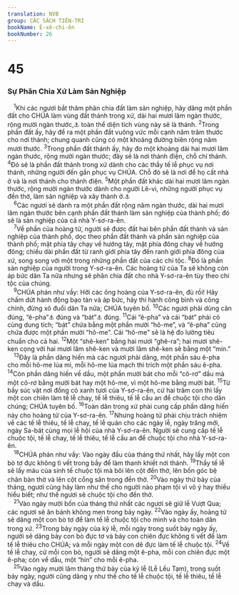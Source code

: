```yaml
---
translation: NVB
group: CÁC SÁCH TIÊN-TRI
bookName: Ê-xê-chi-ên 
bookNumber: 26
---
```


<div class="title"><h1>45</h1><h3>Sự Phân Chia Xứ Làm Sản Nghiệp </h3></div>
<span class="verse exe_45_1"> <sup>1</sup>Khi các ngươi bắt thăm phân chia đất làm sản nghiệp, hãy dâng một phần đất cho CHÚA làm vùng đất thánh trong xứ, dài hai mươi lăm ngàn thước, rộng mười ngàn thước,<a data-toggle="tooltip" data-placement="bottom" title="LXX: 20.000">⚓</a> toàn thể diện tích vùng này sẽ là thánh. </span>
<span class="verse exe_45_2"><sup>2</sup>Trong phần đất ấy, hãy để ra một phần đất vuông vức mỗi cạnh năm trăm thước cho nơi thánh; chung quanh cũng có một khoảng đường biên rộng năm mươi thước. </span>
<span class="verse exe_45_3"><sup>3</sup>Trong phần đất thánh ấy, hãy đo một khoảng dài hai mươi lăm ngàn thước, rộng mười ngàn thước; đây sẽ là nơi thánh điện, chỗ chí thánh. </span>
<span class="verse exe_45_4"><sup>4</sup>Đó sẽ là phần đất thánh trong xứ dành cho các thầy tế lễ phục vụ nơi thánh, những người đến gần phục vụ CHÚA. Chỗ đó sẽ là nơi để họ cất nhà ở và là nơi thánh cho thánh điện. </span>
<span class="verse exe_45_5"><sup>5</sup>Một phần đất khác dài hai mươi lăm ngàn thước, rộng mười ngàn thước dành cho người Lê-vi, những người phục vụ đền thờ, làm sản nghiệp và xây thành ở.<a data-toggle="tooltip" data-placement="bottom" title="Dịch theo LXX; MT: hai mươi phòng">⚓</a><br/></span>
<span class="verse exe_45_6"> <sup>6</sup>Các ngươi sẽ dành ra một phần đất rộng năm ngàn thước, dài hai mươi lăm ngàn thước bên cạnh phần đất thánh làm sản nghiệp của thành phố; đó sẽ là sản nghiệp của cả nhà Y-sơ-ra-ên. <br/></span>
<span class="verse exe_45_7"> <sup>7</sup>Về phần của hoàng tử, người sẽ được đất hai bên phần đất thánh và sản nghiệp của thành phố, dọc theo phần đất thánh và phần sản nghiệp của thành phố; mặt phía tây chạy về hướng tây, mặt phía đông chạy về hướng đông; chiều dài phần đất từ ranh giới phía tây đến ranh giới phía đông của xứ, song song với một trong những phần đất của các chi tộc. </span>
<span class="verse exe_45_8"><sup>8</sup>Đó là phần sản nghiệp của người trong Y-sơ-ra-ên. Các hoàng tử của Ta sẽ không còn áp bức dân Ta nữa nhưng sẽ phân chia đất cho nhà Y-sơ-ra-ên tùy theo chi tộc của chúng. <br/></span>
<span class="verse exe_45_9"> <sup>9</sup>CHÚA phán như vầy: Hỡi các ông hoàng của Y-sơ-ra-ên, đủ rồi! Hãy chấm dứt hành động bạo tàn và áp bức, hãy thi hành công bình và công chính, đừng xô đuổi dân Ta nữa; CHÚA tuyên bố. </span>
<span class="verse exe_45_10"><sup>10</sup>Các ngươi phải dùng cân đúng, “ê-pha”<a data-toggle="tooltip" data-placement="bottom" title="Hệ đo lường chất khô">⚓</a> đúng và “bát”<a data-toggle="tooltip" data-placement="bottom" title="Hệ đo lường chất lỏng">⚓</a> đúng. </span>
<span class="verse exe_45_11"><sup>11</sup>Cái “ê-pha” và cái “bát” phải có cùng dung tích; “bát” chứa bằng một phần mười “hô-me”, và “ê-pha” cũng chứa được một phần mười “hô-me”. Cái “hô-me” sẽ là hệ đo lường tiêu chuẩn cho cả hai. </span>
<span class="verse exe_45_12"><sup>12</sup>Một “shê-ken” bằng hai mươi “ghê-ra”; hai mươi shê-ken cọng với hai mươi lăm shê-ken và mười lăm shê-ken sẽ bằng một “min.” <br/></span>
<span class="verse exe_45_13"> <sup>13</sup>Đây là phần dâng hiến mà các ngươi phải dâng, một phần sáu ê-pha cho mỗi hô-me lúa mì, mỗi hô-me lúa mạch thì trích một phần sáu ê-pha. </span>
<span class="verse exe_45_14"><sup>14</sup>Còn phần dâng hiến về dầu, một phần mười bát cho mỗi “cô-rơ” dầu mà một cô-rơ bằng mười bát hay một hô-me, vì một hô-me bằng mười bát. </span>
<span class="verse exe_45_15"><sup>15</sup>Từ bầy súc vật nơi đồng cỏ xanh tươi của Y-sơ-ra-ên, cứ hai trăm con thì lấy một con chiên làm tế lễ chay, tế lễ thiêu, tế lễ cầu an để chuộc tội cho dân chúng; CHÚA tuyên bố. </span>
<span class="verse exe_45_16"><sup>16</sup>Toàn dân trong xứ phải cung cấp phần dâng hiến này cho hoàng tử của Y-sơ-ra-ên. </span>
<span class="verse exe_45_17"><sup>17</sup>Nhưng hoàng tử phải chịu trách nhiệm về các tế lễ thiêu, tế lễ chay, tế lễ quán cho các ngày lễ, ngày trăng mới, ngày Sa-bát cùng mọi lễ hội của nhà Y-sơ-ra-ên. Người sẽ cung cấp tế lễ chuộc tội, tế lễ chay, tế lễ thiêu, tế lễ cầu an để chuộc tội cho nhà Y-sơ-ra-ên. <br/></span>
<span class="verse exe_45_18"> <sup>18</sup>CHÚA phán như vầy: Vào ngày đầu của tháng thứ nhất, hãy lấy một con bò tơ đực không tì vết trong bầy để làm thanh khiết nơi thánh. </span>
<span class="verse exe_45_19"><sup>19</sup>Thầy tế lễ sẽ lấy máu của sinh tế chuộc tội mà bôi lên cột đền thờ, lên bốn góc bệ chân bàn thờ và lên cột cổng sân trong đền thờ. </span>
<span class="verse exe_45_20"><sup>20</sup>Vào ngày thứ bảy của tháng, ngươi cũng hãy làm như thế cho người nào phạm tội vì vô ý hay thiếu hiểu biết; như thế ngươi sẽ chuộc tội cho đền thờ. <br/></span>
<span class="verse exe_45_21"> <sup>21</sup>Vào ngày mười bốn của tháng thứ nhất các ngươi sẽ giữ lễ Vượt Qua; các ngươi sẽ ăn bánh không men trong bảy ngày. </span>
<span class="verse exe_45_22"><sup>22</sup>Vào ngày ấy, hoàng tử sẽ dâng một con bò tơ để làm tế lễ chuộc tội cho mình và cho toàn dân trong xứ. </span>
<span class="verse exe_45_23"><sup>23</sup>Trong bảy ngày của kỳ lễ, mỗi ngày trong suốt bảy ngày ấy, người sẽ dâng bảy con bò đực tơ và bảy con chiên đực không tì vết để làm tế lễ thiêu cho CHÚA; và mỗi ngày một con dê đực làm tế lễ chuộc tội. </span>
<span class="verse exe_45_24"><sup>24</sup>Về tế lễ chay, cứ mỗi con bò, người sẽ dâng một ê-pha, mỗi con chiên đực một ê-pha; còn về dầu, một “hin” cho mỗi ê-pha. <br/></span>
<span class="verse exe_45_25"> <sup>25</sup>Vào ngày mười lăm tháng thứ bảy của kỳ lễ (Lễ Lều Tạm), trong suốt bảy ngày, người cũng dâng y như thế cho tế lễ chuộc tội, tế lễ thiêu, tế lễ chay và dầu. <br/></span>
